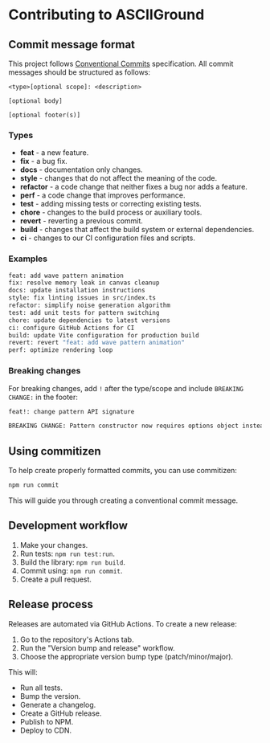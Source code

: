 # Contributing to ASCIIGround

## Commit message format

This project follows [Conventional Commits](https://conventionalcommits.org/) specification. All commit messages should be structured as follows:

```
<type>[optional scope]: <description>

[optional body]

[optional footer(s)]
```

### Types

- **feat** - a new feature.
- **fix** - a bug fix.
- **docs** - documentation only changes.
- **style** - changes that do not affect the meaning of the code.
- **refactor** - a code change that neither fixes a bug nor adds a feature.
- **perf** - a code change that improves performance.
- **test** - adding missing tests or correcting existing tests.
- **chore** - changes to the build process or auxiliary tools.
- **revert** - reverting a previous commit.
- **build** - changes that affect the build system or external dependencies.
- **ci** - changes to our CI configuration files and scripts.

### Examples

```bash
feat: add wave pattern animation
fix: resolve memory leak in canvas cleanup
docs: update installation instructions
style: fix linting issues in src/index.ts
refactor: simplify noise generation algorithm
test: add unit tests for pattern switching
chore: update dependencies to latest versions
ci: configure GitHub Actions for CI
build: update Vite configuration for production build
revert: revert "feat: add wave pattern animation"
perf: optimize rendering loop
```

### Breaking changes

For breaking changes, add `!` after the type/scope and include `BREAKING CHANGE:` in the footer:

```bash
feat!: change pattern API signature

BREAKING CHANGE: Pattern constructor now requires options object instead of individual parameters
```

## Using commitizen

To help create properly formatted commits, you can use commitizen:

```bash
npm run commit
```

This will guide you through creating a conventional commit message.

## Development workflow

1. Make your changes.
2. Run tests: `npm run test:run`.
3. Build the library: `npm run build`.
4. Commit using: `npm run commit`.
5. Create a pull request.

## Release process

Releases are automated via GitHub Actions. To create a new release:

1. Go to the repository's Actions tab.
2. Run the "Version bump and release" workflow.
3. Choose the appropriate version bump type (patch/minor/major).

This will:
- Run all tests.
- Bump the version.
- Generate a changelog.
- Create a GitHub release.
- Publish to NPM.
- Deploy to CDN.
